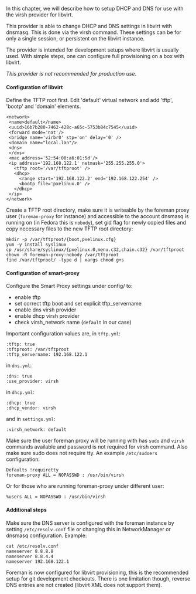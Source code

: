 In this chapter, we will describe how to setup DHCP and DNS for use with the
virsh provider for libvirt.

This provider is able to change DHCP and DNS settings in libvirt with dnsmasq.
This is done via the virsh command. These settings can be for only a single
session, or persistent on the libvirt instance.

The provider is intended for development setups where libvirt is usually used.
With simple steps, one can configure full provisioning on a box with libvirt.

*This provider is not recommended for production use*.

#### Configuration of libvirt

Define the TFTP root first. Edit 'default' virtual network and add 'tftp', 'bootp'
and 'domain' elements.

    <network>
     <name>default</name>
     <uuid>16b7b280-7462-428c-a65c-5753b84c7545</uuid>
     <forward mode='nat'/>
     <bridge name='virbr0' stp='on' delay='0' />
     <domain name="local.lan"/>
     <dns>
     </dns>
     <mac address='52:54:00:a6:01:5d'/>
     <ip address='192.168.122.1' netmask='255.255.255.0'>
       <tftp root='/var/tftproot' />
       <dhcp>
         <range start='192.168.122.2' end='192.168.122.254' />
         <bootp file='pxelinux.0' />
       </dhcp>
     </ip>
    </network>

Create a TFTP root directory, make sure it is writeable by the foreman proxy
user (`foreman-proxy` for instance) and accessible to the account
dnsmasq is running on (in Fedora this is `nobody`), set gid flag for newly
copied files and copy necessary files to the new TFTP root directory:

    mkdir -p /var/tftproot/{boot,pxelinux.cfg}
    yum -y install syslinux
    cp /usr/share/syslinux/{pxelinux.0,menu.c32,chain.c32} /var/tftproot
    chown -R foreman-proxy:nobody /var/tftproot
    find /var/tftproot/ -type d | xargs chmod g+s

#### Configuration of smart-proxy

Configure the Smart Proxy settings under config/ to:

* enable tftp
* set correct tftp boot and set explicit tftp\_servername
* enable dns virsh provider
* enable dhcp virsh provider
* check virsh\_network name (`default` in our case)

Important configuration values are, in `tftp.yml`:

    :tftp: true
    :tftproot: /var/tftproot
    :tftp_servername: 192.168.122.1

in `dns.yml`:

    :dns: true
    :use_provider: virsh

in `dhcp.yml`:

    :dhcp: true
    :dhcp_vendor: virsh

and in `settings.yml`:

    :virsh_network: default

Make sure the user foreman proxy will be running with has `sudo` and `virsh`
commands available and password is not required for virsh command. Also make
sure sudo does not require tty. An example `/etc/sudoers` configuration:

    Defaults !requiretty
    foreman-proxy ALL = NOPASSWD : /usr/bin/virsh

Or for those who are running foreman-proxy under different user:

    %users ALL = NOPASSWD : /usr/bin/virsh

#### Additional steps

Make sure the DNS server is configured with the foreman instance by setting
`/etc/resolv.conf` file or changing this in NetworkManager or dnsmasq
configuration. Example:

    cat /etc/resolv.conf
    nameserver 8.8.8.8
    nameserver 8.8.4.4
    nameserver 192.168.122.1

Foreman is now configured for libvirt provisioning, this is the recommended
setup for git development checkouts. There is one limitation though, reverse
DNS entries are not created (libvirt XML does not support them).
